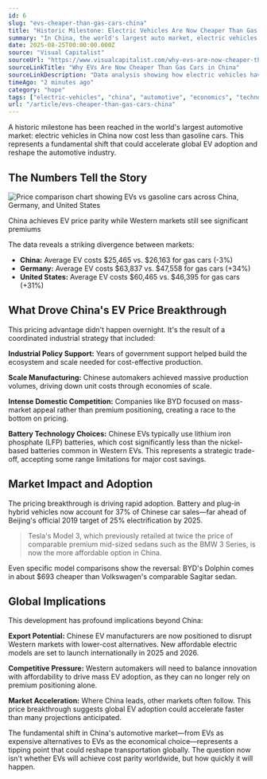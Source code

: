 ```yaml
---
id: 6
slug: "evs-cheaper-than-gas-cars-china"
title: "Historic Milestone: Electric Vehicles Are Now Cheaper Than Gas Cars in China"
summary: "In China, the world's largest auto market, electric vehicles now cost 3% less than gas cars on average. This pricing breakthrough, driven by scale manufacturing and domestic competition, marks a tipping point that could reshape global automotive markets as Chinese EV makers expand internationally."
date: 2025-08-25T00:00:00.000Z
source: "Visual Capitalist"
sourceUrl: "https://www.visualcapitalist.com/why-evs-are-now-cheaper-than-gas-cars-in-china/"
sourceLinkTitle: "Why EVs Are Now Cheaper Than Gas Cars in China"
sourceLinkDescription: "Data analysis showing how electric vehicles have achieved price parity and beyond in China's massive auto market."
timeAgo: "2 minutes ago"
category: "hope"
tags: ["electric-vehicles", "china", "automotive", "economics", "technology"]
url: "/article/evs-cheaper-than-gas-cars-china"
---
```


A historic milestone has been reached in the world's largest automotive market: electric vehicles in China now cost less than gasoline cars. This represents a fundamental shift that could accelerate global EV adoption and reshape the automotive industry.

## The Numbers Tell the Story

<div class="article-image">
	<img src="/images/ev-price-comparison.webp" alt="Price comparison chart showing EVs vs gasoline cars across China, Germany, and United States" />
	<p class="image-caption">China achieves EV price parity while Western markets still see significant premiums</p>
</div>

The data reveals a striking divergence between markets:

- **China:** Average EV costs $25,465 vs. $26,163 for gas cars (-3%)
- **Germany:** Average EV costs $63,837 vs. $47,558 for gas cars (+34%)
- **United States:** Average EV costs $60,465 vs. $46,395 for gas cars (+31%)

## What Drove China's EV Price Breakthrough

This pricing advantage didn't happen overnight. It's the result of a coordinated industrial strategy that included:

**Industrial Policy Support:** Years of government support helped build the ecosystem and scale needed for cost-effective production.

**Scale Manufacturing:** Chinese automakers achieved massive production volumes, driving down unit costs through economies of scale.

**Intense Domestic Competition:** Companies like BYD focused on mass-market appeal rather than premium positioning, creating a race to the bottom on pricing.

**Battery Technology Choices:** Chinese EVs typically use lithium iron phosphate (LFP) batteries, which cost significantly less than the nickel-based batteries common in Western EVs. This represents a strategic trade-off, accepting some range limitations for major cost savings.

## Market Impact and Adoption

The pricing breakthrough is driving rapid adoption. Battery and plug-in hybrid vehicles now account for 37% of Chinese car sales—far ahead of Beijing's official 2019 target of 25% electrification by 2025.

> Tesla's Model 3, which previously retailed at twice the price of comparable premium mid-sized sedans such as the BMW 3 Series, is now the more affordable option in China.

Even specific model comparisons show the reversal: BYD's Dolphin comes in about $693 cheaper than Volkswagen's comparable Sagitar sedan.

## Global Implications

This development has profound implications beyond China:

**Export Potential:** Chinese EV manufacturers are now positioned to disrupt Western markets with lower-cost alternatives. New affordable electric models are set to launch internationally in 2025 and 2026.

**Competitive Pressure:** Western automakers will need to balance innovation with affordability to drive mass EV adoption, as they can no longer rely on premium positioning alone.

**Market Acceleration:** Where China leads, other markets often follow. This price breakthrough suggests global EV adoption could accelerate faster than many projections anticipated.

The fundamental shift in China's automotive market—from EVs as expensive alternatives to EVs as the economical choice—represents a tipping point that could reshape transportation globally. The question now isn't whether EVs will achieve cost parity worldwide, but how quickly it will happen.